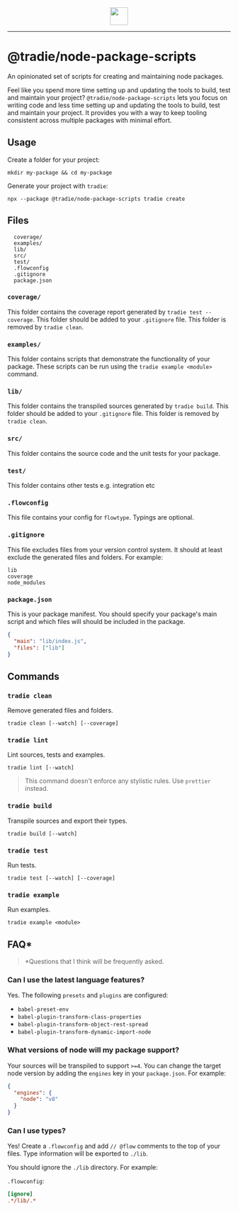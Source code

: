 <center>
  <img src="https://github.com/jameslnewell/tradie-v4/blob/separate-builder/docs/img/logo.png" height="40"/>
</center>

---

# @tradie/node-package-scripts

An opinionated set of scripts for creating and maintaining node packages.

Feel like you spend more time setting up and updating the tools to build, test
and maintain your project? `@tradie/node-package-scripts` lets you focus on
writing code and less time setting up and updating the tools to build, test and
maintain your project. It provides you with a way to keep tooling consistent
across multiple packages with minimal effort.

## Usage

Create a folder for your project:

```
mkdir my-package && cd my-package
```

Generate your project with `tradie`:

```
npx --package @tradie/node-package-scripts tradie create
```

## Files

```
  coverage/
  examples/
  lib/
  src/
  test/
  .flowconfig
  .gitignore
  package.json
```

### `coverage/`

This folder contains the coverage report generated by `tradie test --coverage`.
This folder should be added to your `.gitignore` file. This folder is removed by
`tradie clean`.

### `examples/`

This folder contains scripts that demonstrate the functionality of your package.
These scripts can be run using the `tradie example <module>` command.

### `lib/`

This folder contains the transpiled sources generated by `tradie build`. This
folder should be added to your `.gitignore` file. This folder is removed by
`tradie clean`.

### `src/`

This folder contains the source code and the unit tests for your package.

### `test/`

This folder contains other tests e.g. integration etc

### `.flowconfig`

This file contains your config for `flowtype`. Typings are optional.

### `.gitignore`

This file excludes files from your version control system. It should at least
exclude the generated files and folders. For example:

```
lib
coverage
node_modules
```

### `package.json`

This is your package manifest. You should specify your package's main script and
which files will should be included in the package.

```json
{
  "main": "lib/index.js",
  "files": ["lib"]
}
```

## Commands

### `tradie clean`

Remove generated files and folders.

```
tradie clean [--watch] [--coverage]
```

### `tradie lint`

Lint sources, tests and examples.

```
tradie lint [--watch]
```

> This command doesn't enforce any stylistic rules. Use `prettier` instead.

### `tradie build`

Transpile sources and export their types.

```
tradie build [--watch]
```

### `tradie test`

Run tests.

```
tradie test [--watch] [--coverage]
```

### `tradie example`

Run examples.

```
tradie example <module>
```

## FAQ\*

> \*Questions that I think will be frequently asked.

### Can I use the latest language features?

Yes. The following `presets` and `plugins` are configured:

* `babel-preset-env`
* `babel-plugin-transform-class-properties`
* `babel-plugin-transform-object-rest-spread`
* `babel-plugin-transform-dynamic-import-node`

### What versions of node will my package support?

Your sources will be transpiled to support `>=4`. You can change the target node
version by adding the `engines` key in your `package.json`. For example:

```json
{
  "engines": {
    "node": "v8"
  }
}
```

### Can I use types?

Yes! Create a `.flowconfig` and add `// @flow` comments to the top of your
files. Type information will be exported to `./lib`.

You should ignore the `./lib` directory. For example:

`.flowconfig`:

```ini
[ignore]
.*/lib/.*
```
